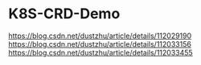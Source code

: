 # K8S-CRD-Demo
https://blog.csdn.net/dustzhu/article/details/112029190<br>
https://blog.csdn.net/dustzhu/article/details/112033156<br>
https://blog.csdn.net/dustzhu/article/details/112033455<br>
